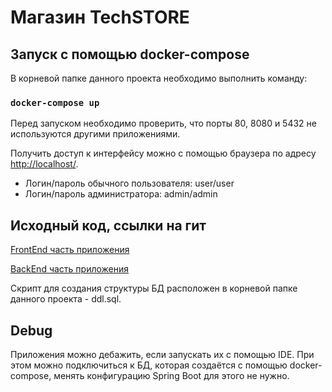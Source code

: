 # Магазин TechSTORE

## Запуск с помощью docker-compose

В корневой папке данного проекта необходимо выполнить команду:
### `docker-compose up`
Перед запуском необходимо проверить, что порты 80, 8080 и 5432 не используются другими приложениями.

Получить доступ к интерфейсу можно с помощью браузера по адресу [http://localhost/](http://localhost/).

* Логин/пароль обычного пользователя: user/user
* Логин/пароль администратора: admin/admin

## Исходный код, ссылки на гит

[FrontEnd часть приложения](https://github.com/limonpudding/smartphones-store-front)

[BackEnd часть приложения](https://github.com/limonpudding/smartphones-store-back)

Скрипт для создания структуры БД расположен в корневой папке данного проекта - ddl.sql.

## Debug

Приложения можно дебажить, если запускать их с помощью IDE.
При этом можно подключиться к БД, которая создаётся с помощью docker-compose, менять конфигурацию Spring Boot для этого не нужно.
